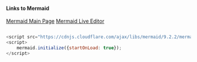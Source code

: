 #### Links to Mermaid

[Mermaid Main Page](https://mermaid-js.github.io/mermaid/#/)
[Mermaid Live Editor](https://mermaid.live/edit)

```js

<script src="https://cdnjs.cloudflare.com/ajax/libs/mermaid/9.2.2/mermaid.min.js"></script>
<script>
	mermaid.initialize({startOnLoad: true});
</script>
